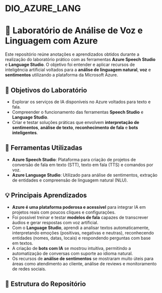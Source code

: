 # DIO_AZURE_LANG
# 🧠 Laboratório de Análise de Voz e Linguagem com Azure

Este repositório reúne anotações e aprendizados obtidos durante a realização do laboratório prático com as ferramentas **Azure Speech Studio** e **Language Studio**. O objetivo foi entender e aplicar recursos de inteligência artificial voltados para a **análise de linguagem natural**, **voz** e **sentimentos** utilizando a plataforma da Microsoft Azure.

## 🚀 Objetivos do Laboratório

- Explorar os serviços de IA disponíveis no Azure voltados para texto e fala.
- Compreender o funcionamento das ferramentas **Speech Studio** e **Language Studio**.
- Criar e testar soluções práticas que envolvem **interpretação de sentimentos**, **análise de texto**, **reconhecimento de fala** e **bots inteligentes**.

## 🧰 Ferramentas Utilizadas

- **Azure Speech Studio**: Plataforma para criação de projetos de conversão de fala em texto (STT), texto em fala (TTS) e comandos por voz.
- **Azure Language Studio**: Utilizado para análise de sentimentos, extração de entidades e compreensão de linguagem natural (NLU).

## 💡 Principais Aprendizados

- **Azure é uma plataforma poderosa e acessível** para integrar IA em projetos reais com poucos cliques e configurações.
- Foi possível treinar e testar **modelos de fala** capazes de transcrever áudios e gerar respostas com voz artificial.
- Com o **Language Studio**, aprendi a analisar textos automaticamente, interpretando emoções (positivas, negativas e neutras), reconhecendo entidades (nomes, datas, locais) e respondendo perguntas com base em textos.
- A criação de **bots com IA** se mostrou intuitiva, permitindo a automatização de conversas com suporte ao idioma natural.
- Os recursos de **análise de sentimentos** se mostraram muito úteis para áreas como atendimento ao cliente, análise de reviews e monitoramento de redes sociais.

## 📂 Estrutura do Repositório
